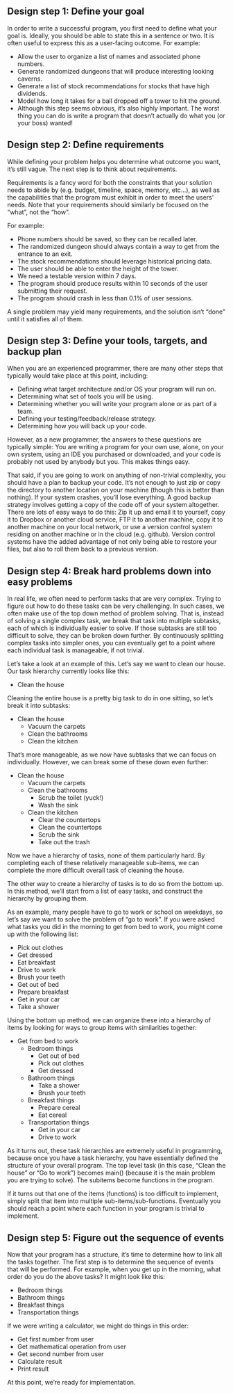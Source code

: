 ## Design step 1: Define your goal

In order to write a successful program, you first need to define what your goal is. Ideally, you should be able to state this in a sentence or two. It is often useful to express this as a user-facing outcome. For example:

* Allow the user to organize a list of names and associated phone numbers.
* Generate randomized dungeons that will produce interesting looking caverns.
* Generate a list of stock recommendations for stocks that have high dividends.
* Model how long it takes for a ball dropped off a tower to hit the ground.
* Although this step seems obvious, it’s also highly important. The worst thing you can do is write a program that doesn’t actually do what you (or your boss) wanted!

## Design step 2: Define requirements

While defining your problem helps you determine what outcome you want, it’s still vague. The next step is to think about requirements.

Requirements is a fancy word for both the constraints that your solution needs to abide by (e.g. budget, timeline, space, memory, etc…), as well as the capabilities that the program must exhibit in order to meet the users’ needs. Note that your requirements should similarly be focused on the “what”, not the “how”.

For example:

* Phone numbers should be saved, so they can be recalled later.
* The randomized dungeon should always contain a way to get from the entrance to an exit.
* The stock recommendations should leverage historical pricing data.
* The user should be able to enter the height of the tower.
* We need a testable version within 7 days.
* The program should produce results within 10 seconds of the user submitting their request.
* The program should crash in less than 0.1% of user sessions.

A single problem may yield many requirements, and the solution isn’t “done” until it satisfies all of them.

## Design step 3: Define your tools, targets, and backup plan

When you are an experienced programmer, there are many other steps that typically would take place at this point, including:

* Defining what target architecture and/or OS your program will run on.
* Determining what set of tools you will be using.
* Determining whether you will write your program alone or as part of a team.
* Defining your testing/feedback/release strategy.
* Determining how you will back up your code.

However, as a new programmer, the answers to these questions are typically simple: You are writing a program for your own use, alone, on your own system, using an IDE you purchased or downloaded, and your code is probably not used by anybody but you. This makes things easy.

That said, if you are going to work on anything of non-trivial complexity, you should have a plan to backup your code. It’s not enough to just zip or copy the directory to another location on your machine (though this is better than nothing). If your system crashes, you’ll lose everything. A good backup strategy involves getting a copy of the code off of your system altogether. There are lots of easy ways to do this: Zip it up and email it to yourself, copy it to Dropbox or another cloud service, FTP it to another machine, copy it to another machine on your local network, or use a version control system residing on another machine or in the cloud (e.g. github). Version control systems have the added advantage of not only being able to restore your files, but also to roll them back to a previous version.

## Design step 4: Break hard problems down into easy problems

In real life, we often need to perform tasks that are very complex. Trying to figure out how to do these tasks can be very challenging. In such cases, we often make use of the top down method of problem solving. That is, instead of solving a single complex task, we break that task into multiple subtasks, each of which is individually easier to solve. If those subtasks are still too difficult to solve, they can be broken down further. By continuously splitting complex tasks into simpler ones, you can eventually get to a point where each individual task is manageable, if not trivial.

Let’s take a look at an example of this. Let’s say we want to clean our house. Our task hierarchy currently looks like this:

* Clean the house

Cleaning the entire house is a pretty big task to do in one sitting, so let’s break it into subtasks:

* Clean the house
  * Vacuum the carpets
  * Clean the bathrooms
  * Clean the kitchen

That’s more manageable, as we now have subtasks that we can focus on individually. However, we can break some of these down even further:

* Clean the house
  * Vacuum the carpets
  * Clean the bathrooms
    * Scrub the toilet (yuck!)
    * Wash the sink
  * Clean the kitchen
    * Clear the countertops
    * Clean the countertops
    * Scrub the sink
    * Take out the trash

Now we have a hierarchy of tasks, none of them particularly hard. By completing each of these relatively manageable sub-items, we can complete the more difficult overall task of cleaning the house.

The other way to create a hierarchy of tasks is to do so from the bottom up. In this method, we’ll start from a list of easy tasks, and construct the hierarchy by grouping them.

As an example, many people have to go to work or school on weekdays, so let’s say we want to solve the problem of “go to work”. If you were asked what tasks you did in the morning to get from bed to work, you might come up with the following list:

* Pick out clothes
* Get dressed
* Eat breakfast
* Drive to work
* Brush your teeth
* Get out of bed
* Prepare breakfast
* Get in your car
* Take a shower

Using the bottom up method, we can organize these into a hierarchy of items by looking for ways to group items with similarities together:

* Get from bed to work
  * Bedroom things
    * Get out of bed
    * Pick out clothes
    * Get dressed
  * Bathroom things
    * Take a shower
    * Brush your teeth
  * Breakfast things
    * Prepare cereal
    * Eat cereal
  * Transportation things
    * Get in your car
    * Drive to work

As it turns out, these task hierarchies are extremely useful in programming, because once you have a task hierarchy, you have essentially defined the structure of your overall program. The top level task (in this case, “Clean the house” or “Go to work”) becomes main() (because it is the main problem you are trying to solve). The subitems become functions in the program.

If it turns out that one of the items (functions) is too difficult to implement, simply split that item into multiple sub-items/sub-functions. Eventually you should reach a point where each function in your program is trivial to implement.

## Design step 5: Figure out the sequence of events

Now that your program has a structure, it’s time to determine how to link all the tasks together. The first step is to determine the sequence of events that will be performed. For example, when you get up in the morning, what order do you do the above tasks? It might look like this:

* Bedroom things
* Bathroom things
* Breakfast things
* Transportation things

If we were writing a calculator, we might do things in this order:

* Get first number from user
* Get mathematical operation from user
* Get second number from user
* Calculate result
* Print result

At this point, we’re ready for implementation.
